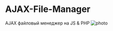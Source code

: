 # AJAX-File-Manager
AJAX файловый менеджер на JS & PHP
![photo](http://www.imageup.ru/img152/3333686/capture2.png)
